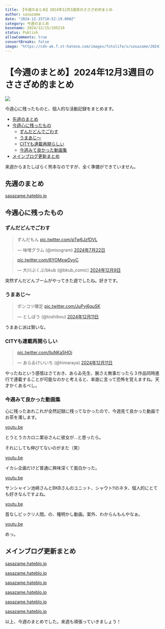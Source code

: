 ```yaml
---
title: 【今週のまとめ】2024年12月3週目のささざめ的まとめ
author: sasazame
date: "2024-12-15T10:52:19.000Z"
category: 今週のまとめ
basename: 2024/12/15/195219
status: Publish
allowComments: true
convertBreaks: false
image: "https://cdn-ak.f.st-hatena.com/images/fotolife/s/sasazame/20241121/20241121212253.png"
---
```

# 【今週のまとめ】2024年12月3週目のささざめ的まとめ

![](https://cdn-ak.f.st-hatena.com/images/fotolife/s/sasazame/20241121/20241121212253.png)

今週心に残ったものと、個人的な活動記録をまとめます。

<!-- Extended Body -->

-   [先週のまとめ](#先週のまとめ)
-   [今週心に残ったもの](#今週心に残ったもの)
    -   [ずんだどんでごわす](#ずんだどんでごわす)
    -   [うまあじ～](#うまあじ)
    -   [CITYも連載再開らしい](#CITYも連載再開らしい)
    -   [今週みて良かった動画集](#今週みて良かった動画集)
-   [メインブログ更新まとめ](#メインブログ更新まとめ)

来週からまたしばらく熊本なのですが、全く準備ができていません。

## 先週のまとめ

[sasazame.hateblo.jp](https://sasazame.hateblo.jp/entry/2024/12/08/215058)

## 今週心に残ったもの

### ずんだどんでごわす

> ずんだもん [pic.twitter.com/pTw6JzfDVL](https://t.co/pTw6JzfDVL)
> 
> — 味噌グラム (@misogram) [2024年7月22日](https://twitter.com/misogram/status/1815333329526526399?ref_src=twsrc%5Etfw)

> [pic.twitter.com/6YOMxwDvyC](https://t.co/6YOMxwDvyC)
> 
> — 大川ぶくぶ/bkub (@bkub\_comic) [2024年12月9日](https://twitter.com/bkub_comic/status/1866071154378842128?ref_src=twsrc%5Etfw)

突然ずんだどんブームがやってきた週でしたね。好きです。

### うまあじ～

> ポンコツ確定 [pic.twitter.com/JuPvj6quSK](https://t.co/JuPvj6quSK)
> 
> — としぼう (@toshibou) [2024年12月11日](https://twitter.com/toshibou/status/1866694566793081235?ref_src=twsrc%5Etfw)

うまあじ派は賢いな。

### CITYも連載再開らしい

> [pic.twitter.com/lluNKa5HOj](https://t.co/lluNKa5HOj)
> 
> — あらゐけいいち (@himaraya) [2024年12月11日](https://twitter.com/himaraya/status/1866780299952263653?ref_src=twsrc%5Etfw)

やったねという感情はさておき、あらゐ先生、腕さえ無事だったら３作品同時進行で連載することが可能なのかと考えると、率直に言って恐怖を覚えますね。天才かくあるべし。

### 今週みて良かった動画集

心に残ったあれこれが全然記録に残ってなかったので、今週見て良かった動画でお茶を濁します。

[youtu.be](https://youtu.be/iebnn3LkSDc?si=0hMta2Gj84xHywwP)

とうとうカカロニ栗谷さんに彼女が…と思ったら。

それにしても伸びてないのがまた（笑）

[youtu.be](https://youtu.be/C8fozBeZpno?si=VDXFLeDXOWhlMGIn)

イカレ企画だけど普通に興味深くて面白かった。

[youtu.be](https://youtu.be/xbpWQfu-bAE?si=LxP_1HjrPzhHSs9X)

サンシャイン池崎さんとBKBさんのユニット、シャウト!!のネタ、個人的にとても好きなんですよね。

[youtu.be](https://youtu.be/8gP7FFu-HuI?si=nC5SNznJaKysR8NJ)

首なしビックリ人間。の、種明かし動画。案外、わからんもんやなぁ。

[youtu.be](https://youtu.be/S1hA-1d6rd8?si=bW5euqWqAxxsHjfD)

めっ。

## メインブログ更新まとめ

[sasazame.hateblo.jp](https://sasazame.hateblo.jp/entry/2024/12/09/225952)

[sasazame.hateblo.jp](https://sasazame.hateblo.jp/entry/2024/12/10/225752)

[sasazame.hateblo.jp](https://sasazame.hateblo.jp/entry/2024/12/11/230435)

[sasazame.hateblo.jp](https://sasazame.hateblo.jp/entry/2024/12/12/225544)

[sasazame.hateblo.jp](https://sasazame.hateblo.jp/entry/2024/12/13/234502)

[sasazame.hateblo.jp](https://sasazame.hateblo.jp/entry/2024/12/14/233255)

  

以上、今週のまとめでした。来週も頑張っていきましょう！
